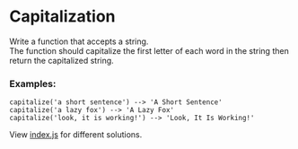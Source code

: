 # Capitalization

Write a function that accepts a string.  
The function should capitalize the first letter of each word in the string then
return the capitalized string.

### Examples:

```
capitalize('a short sentence') --> 'A Short Sentence'
capitalize('a lazy fox') --> 'A Lazy Fox'
capitalize('look, it is working!') --> 'Look, It Is Working!'
```

View [index.js](index.js) for different solutions.